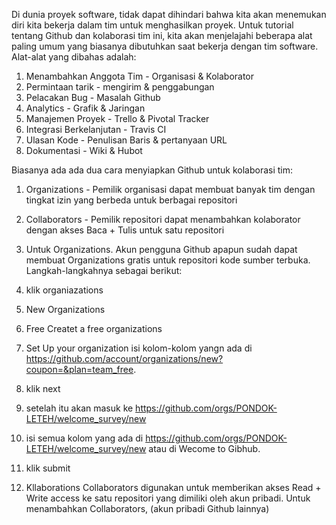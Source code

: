 Di dunia proyek software, tidak dapat dihindari bahwa kita akan menemukan diri kita bekerja dalam tim untuk menghasilkan proyek. Untuk tutorial tentang Github dan kolaborasi tim ini, kita akan menjelajahi beberapa alat paling umum yang biasanya dibutuhkan saat bekerja dengan tim software. Alat-alat yang dibahas adalah:
1. Menambahkan Anggota Tim - Organisasi & Kolaborator
2. Permintaan tarik - mengirim & penggabungan
3. Pelacakan Bug - Masalah Github
4. Analytics - Grafik & Jaringan
5. Manajemen Proyek - Trello & Pivotal Tracker
6. Integrasi Berkelanjutan - Travis CI
7. Ulasan Kode - Penulisan Baris & pertanyaan URL
8. Dokumentasi - Wiki & Hubot

Biasanya ada ada dua cara menyiapkan Github untuk kolaborasi tim:

1. Organizations - Pemilik organisasi dapat membuat banyak tim dengan tingkat izin yang berbeda untuk berbagai repositori
2. Collaborators - Pemilik repositori dapat menambahkan kolaborator dengan akses Baca + Tulis untuk satu repositori

1. Untuk Organizations. Akun pengguna Github apapun sudah dapat membuat Organizations gratis untuk repositori kode sumber terbuka. Langkah-langkahnya sebagai berikut:
1. klik organiazations
2. New Organizations
3. Free Createt a free organizations
4. Set Up your organization isi kolom-kolom yangn ada di https://github.com/account/organizations/new?coupon=&plan=team_free. 
5. klik next
6. setelah itu akan masuk ke https://github.com/orgs/PONDOK-LETEH/welcome_survey/new
7. isi semua kolom yang ada di https://github.com/orgs/PONDOK-LETEH/welcome_survey/new atau di Wecome to Gibhub.
8. klik submit

2. Kllaborations
Collaborators digunakan untuk memberikan akses Read + Write access ke satu repositori yang dimiliki oleh akun pribadi. Untuk menambahkan Collaborators, (akun pribadi Github lainnya)


